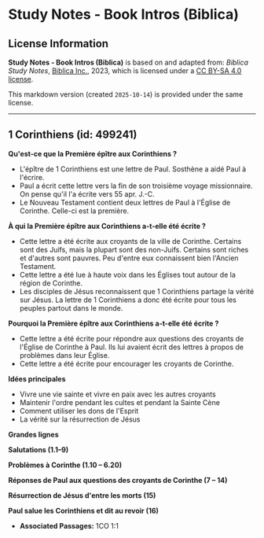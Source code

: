 # Study Notes - Book Intros (Biblica)

## License Information

**Study Notes - Book Intros (Biblica)** is based on and adapted from: _Biblica Study Notes_, [Biblica Inc.](https://www.biblica.com/), 2023, which is licensed under a [CC BY-SA 4.0 license](https://creativecommons.org/licenses/by-sa/4.0/legalcode.en).

This markdown version (created `2025-10-14`) is provided under the same license.



--------------------------------

## 1 Corinthiens (id: 499241)

**Qu'est\-ce que la Première épître aux Corinthiens ?**

* L'épître de 1 Corinthiens est une lettre de Paul. Sosthène a aidé Paul à l'écrire.
* Paul a écrit cette lettre vers la fin de son troisième voyage missionnaire. On pense qu'il l'a écrite vers 55 apr. J.\-C.
* Le Nouveau Testament contient deux lettres de Paul à l'Église de Corinthe. Celle\-ci est la première.

**À qui la Première épître aux Corinthiens a\-t\-elle été écrite ?**

* Cette lettre a été écrite aux croyants de la ville de Corinthe. Certains sont des Juifs, mais la plupart sont des non\-Juifs. Certains sont riches et d'autres sont pauvres. Peu d'entre eux connaissent bien l'Ancien Testament.
* Cette lettre a été lue à haute voix dans les Églises tout autour de la région de Corinthe.
* Les disciples de Jésus reconnaissent que 1 Corinthiens partage la vérité sur Jésus. La lettre de 1 Corinthiens a donc été écrite pour tous les peuples partout dans le monde.

**Pourquoi la Première épître aux Corinthiens a\-t\-elle été écrite ?**

* Cette lettre a été écrite pour répondre aux questions des croyants de l'Église de Corinthe à Paul. Ils lui avaient écrit des lettres à propos de problèmes dans leur Église.
* Cette lettre a été écrite pour encourager les croyants de Corinthe.

**Idées principales**

* Vivre une vie sainte et vivre en paix avec les autres croyants
* Maintenir l'ordre pendant les cultes et pendant la Sainte Cène
* Comment utiliser les dons de l'Esprit
* La vérité sur la résurrection de Jésus

**Grandes lignes**

**Salutations (1\.1–9\)**

**Problèmes à Corinthe (1\.10 – 6\.20\)**

**Réponses de Paul aux questions des croyants de Corinthe (7 – 14\)**

**Résurrection de Jésus d'entre les morts (15\)**

**Paul salue les Corinthiens et dit au revoir (16\)**

* **Associated Passages:** 1CO 1:1

